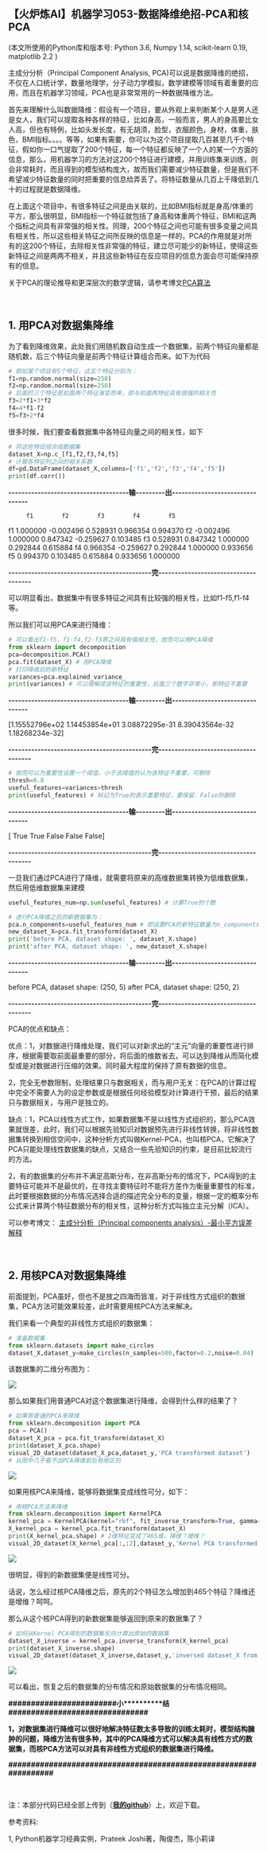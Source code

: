 【火炉炼AI】机器学习053-数据降维绝招-PCA和核PCA
-

(本文所使用的Python库和版本号: Python 3.6, Numpy 1.14, scikit-learn 0.19, matplotlib 2.2 )

主成分分析（Principal Component Analysis, PCA)可以说是数据降维的绝招，不仅在人口统计学，数量地理学，分子动力学模拟，数学建模等领域有着重要的应用，而且在机器学习领域，PCA也是非常常用的一种数据降维方法。

首先来理解什么叫数据降维：假设有一个项目，要从外观上来判断某个人是男人还是女人，我们可以提取各种各样的特征，比如身高，一般而言，男人的身高要比女人高，但也有特例，比如头发长度，有无胡须，脸型，衣服颜色，身材，体重，肤色，BMI指标。。。。等等，如果有需要，你可以为这个项目提取几百甚至几千个特征，假如你一口气提取了200个特征，每一个特征都反映了一个人的某一个方面的信息，那么，用机器学习的方法对这200个特征进行建模，并用训练集来训练，则会非常耗时，而且得到的模型结构庞大，故而我们需要减少特征数量，但是我们不希望减少特征数量的同时把重要的信息给弄丢了。将特征数量从几百上千降低到几十的过程就是数据降维。

在上面这个项目中，有很多特征之间是由关联的，比如BMI指标就是身高/体重的平方，那么很明显，BMI指标一个特征就包括了身高和体重两个特征，BMI和这两个指标之间具有非常强的相关性。同理，200个特征之间也可能有很多变量之间具有相关性，所以这些相关特征之间所反映的信息是一样的，PCA的作用就是对所有的这200个特征，去除相关性非常强的特征，建立尽可能少的新特征，使得这些新特征之间是两两不相关，并且这些新特征在反应项目的信息方面会尽可能保持原有的信息。

关于PCA的理论推导和更深层次的数学逻辑，请参考博文[PCA算法](https://www.cnblogs.com/xingshansi/p/6445625.html)


<br/>

## 1. 用PCA对数据集降维

为了看到降维效果，此处我们用随机数自动生成一个数据集，前两个特征向量都是随机数，后三个特征向量是前两个特征计算组合而来。如下为代码

```py
# 假如某个项目有5个特征，这五个特征分别为：
f1=np.random.normal(size=250)
f2=np.random.normal(size=250)
# 后面的三个特征是前面两个特征演变而来，即与前面两特征具有很强的相关性
f3=2*f1+3*f2
f4=4*f1-f2
f5=f3+2*f4
```

很多时候，我们要查看数据集中各特征向量之间的相关性，如下

```py
# 将这些特征组合成数据集
dataset_X=np.c_[f1,f2,f3,f4,f5]
# 计算各特征列之间的相关系数
df=pd.DataFrame(dataset_X,columns=['f1','f2','f3','f4','f5'])
print(df.corr())
```

**-------------------------------------输---------出--------------------------------**

         f1        f2        f3        f4        f5
f1  1.000000 -0.002496  0.528931  0.966354  0.994370
f2 -0.002496  1.000000  0.847342 -0.259627  0.103485
f3  0.528931  0.847342  1.000000  0.292844  0.615884
f4  0.966354 -0.259627  0.292844  1.000000  0.933656
f5  0.994370  0.103485  0.615884  0.933656  1.000000

**--------------------------------------------完-------------------------------------**

可以明显看出，数据集中有很多特征之间具有比较强的相关性，比如f1-f5,f1-f4等。

所以我们可以用PCA来进行降维：

```py
# 可以看出f1-f5，f1-f4,f2-f3等之间具有强相关性，故而可以用PCA降维
from sklearn import decomposition
pca=decomposition.PCA()
pca.fit(dataset_X) # 用PCA降维
# 打印降维后的新特征
variances=pca.explained_variance_
print(variances) # 可以理解成该特征的重要性，后面三个数字非常小，即特征不重要
```

**-------------------------------------输---------出--------------------------------**

[1.15552796e+02 1.14453854e+01 3.08872295e-31 8.39043564e-32
 1.18268234e-32]

**--------------------------------------------完-------------------------------------**

```py
# 故而可以为重要性设置一个阈值，小于该阈值的认为该特征不重要，可删除
thresh=0.8
useful_features=variances>thresh
print(useful_features) # 标记为True的表示重要特征，要保留，False则删除
```

**-------------------------------------输---------出--------------------------------**

[ True  True False False False]

**--------------------------------------------完-------------------------------------**

一旦我们通过PCA进行了降维，就需要将原来的高维数据集转换为低维数据集，然后用低维数据集来建模

```py
useful_features_num=np.sum(useful_features) # 计算True的个数

# 进行PCA降维之后的新数据集为：
pca.n_components=useful_features_num # 即设置PCA的新特征数量为n_components
new_dataset_X=pca.fit_transform(dataset_X)
print('before PCA, dataset shape: ', dataset_X.shape)
print('after PCA, dataset shape: ', new_dataset_X.shape)
```

**-------------------------------------输---------出--------------------------------**

before PCA, dataset shape:  (250, 5)
after PCA, dataset shape:  (250, 2)

**--------------------------------------------完-------------------------------------**


PCA的优点和缺点：

优点：1，对数据进行降维处理，我们可以对新求出的“主元”向量的重要性进行排序，根据需要取前面最重要的部分，将后面的维数省去，可以达到降维从而简化模型或是对数据进行压缩的效果。同时最大程度的保持了原有数据的信息。

2，完全无参数限制，处理结果只与数据相关，而与用户无关：在PCA的计算过程中完全不需要人为的设定参数或是根据任何经验模型对计算进行干预，最后的结果只与数据相关，与用户是独立的。 

缺点：1，PCA以线性方式工作，如果数据集不是以线性方式组织的，那么PCA效果就很差，此时，我们可以根据先验知识对数据预先进行非线性转换，将非线性数据集转换到相信空间中，这种分析方式叫做Kernel-PCA，也叫核PCA，它解决了PCA只能处理线性数据集的缺点，又结合一些先验知识的约束，是目前比较流行的方法。

2，有的数据集的分布并不满足高斯分布，在非高斯分布的情况下，PCA得到的主要特征可能并不是最优的，在寻找主要特征时不能将方差作为衡量重要性的标准，此时要根据数据的分布情况选择合适的描述完全分布的变量，根据一定的概率分布公式来计算两个特征数据分布的相关性，这种分析方式叫独立主元分解（ICA）。

可以参考博文： [主成分分析（Principal components analysis）-最小平方误差解释](https://www.cnblogs.com/jerrylead/archive/2011/04/18/2020216.html)

<br/>

## 2. 用核PCA对数据集降维

前面提到，PCA虽好，但也不是放之四海而皆准，对于非线性方式组织的数据集，PCA方法可能效果较差，此时需要用核PCA方法来解决。

我们来看一个典型的非线性方式组织的数据集：

```py
# 准备数据集
from sklearn.datasets import make_circles
dataset_X,dataset_y=make_circles(n_samples=500,factor=0.2,noise=0.04)
```

该数据集的二维分布图为：

![](https://i.imgur.com/mXYSi8z.png)

那么如果我们用普通PCA对这个数据集进行降维，会得到什么样的结果了？

```py
# 如果用普通的PCA来降维
from sklearn.decomposition import PCA
pca = PCA()
dataset_X_pca = pca.fit_transform(dataset_X)
print(dataset_X_pca.shape)
visual_2D_dataset(dataset_X_pca,dataset_y,'PCA transformed dataset')
# 从图中几乎看不出PCA降维前后有啥区别
```

![](https://i.imgur.com/GHkxypw.png)

如果用核PCA来降维，能够将数据集变成线性可分，如下：

```py
# 用核PCA方法来降维
from sklearn.decomposition import KernelPCA
kernel_pca = KernelPCA(kernel="rbf", fit_inverse_transform=True, gamma=10)
X_kernel_pca = kernel_pca.fit_transform(dataset_X)
print(X_kernel_pca.shape) # 2维特征变成了465维，降维？增维？
visual_2D_dataset(X_kernel_pca[:,:2],dataset_y,'Kernel PCA transformed dataset')
```

![](https://i.imgur.com/GQy1l9O.png)

很明显，得到的新数据集便是线性可分。

话说，怎么经过核PCA降维之后，原先的2个特征怎么增加到465个特征？降维还是增维？呵呵。

那么从这个核PCA得到的新数据集能够返回到原来的数据集了？

```py
# 如何从Kernel PCA得到的数据集反向计算出原始的数据集
dataset_X_inverse = kernel_pca.inverse_transform(X_kernel_pca)
print(dataset_X_inverse.shape)
visual_2D_dataset(dataset_X_inverse,dataset_y,'inversed dataset_X from KernelPCA')
```

![](https://i.imgur.com/Ycfh4qB.png)

可以看出，恢复之后的数据集的分布情况和原始数据集的分布情况相同。


**\#\#\#\#\#\#\#\#\#\#\#\#\#\#\#\#\#\#\#\#\#\#\#\#小\*\*\*\*\*\*\*\*\*\*结\#\#\#\#\#\#\#\#\#\#\#\#\#\#\#\#\#\#\#\#\#\#\#\#\#\#\#\#\#\#\#**

**1，对数据集进行降维可以很好地解决特征数太多导致的训练太耗时，模型结构臃肿的问题，降维方法有很多种，其中的PCA降维方式可以解决具有线性方式的数据集，而核PCA方法可以对具有非线性方式组织的数据集进行降维。**

**\#\#\#\#\#\#\#\#\#\#\#\#\#\#\#\#\#\#\#\#\#\#\#\#\#\#\#\#\#\#\#\#\#\#\#\#\#\#\#\#\#\#\#\#\#\#\#\#\#\#\#\#\#\#\#\#\#\#\#\#\#\#\#\#\#**



<br/>

注：本部分代码已经全部上传到（[**我的github**](https://github.com/RayDean/MachineLearning)）上，欢迎下载。

参考资料:

1, Python机器学习经典实例，Prateek Joshi著，陶俊杰，陈小莉译